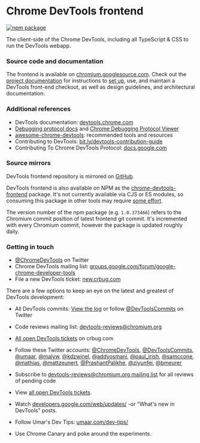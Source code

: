 # Chrome DevTools frontend

<!-- [START badges] -->

[![npm package](https://img.shields.io/npm/v/chrome-devtools-frontend.svg)](https://npmjs.org/package/chrome-devtools-frontend)

<!-- [END badges] -->

The client-side of the Chrome DevTools, including all TypeScript & CSS to run the DevTools webapp.

### Source code and documentation

The frontend is available on [chromium.googlesource.com](https://chromium.googlesource.com/devtools/devtools-frontend).
Check out the [project documentation](https://chromium.googlesource.com/devtools/devtools-frontend/+/main/docs/README.md)
for instructions to [set up](https://chromium.googlesource.com/devtools/devtools-frontend/+/main/docs/get_the_code.md), use, and
maintain a DevTools front-end checkout, as well as design guidelines, and architectural documentation.

### Additional references

- DevTools documentation: [devtools.chrome.com](https://devtools.chrome.com/)
- [Debugging protocol docs](https://developer.chrome.com/devtools/docs/debugger-protocol) and [Chrome Debugging Protocol Viewer](https://chromedevtools.github.io/debugger-protocol-viewer/)
- [awesome-chrome-devtools](https://github.com/paulirish/awesome-chrome-devtools): recommended tools and resources
- Contributing to DevTools: [bit.ly/devtools-contribution-guide](https://goo.gle/devtools-contribution-guide)
- Contributing To Chrome DevTools Protocol: [docs.google.com](https://goo.gle/devtools-contribution-guide-cdp)

### Source mirrors

DevTools frontend repository is mirrored on [GitHub](https://github.com/ChromeDevTools/devtools-frontend).

DevTools frontend is also available on NPM as the [chrome-devtools-frontend](https://www.npmjs.com/package/chrome-devtools-frontend) package. It's not currently available via CJS or ES modules, so consuming this package in other tools may require [some effort](https://github.com/paulirish/devtools-timeline-model/blob/master/index.js).

The version number of the npm package (e.g. `1.0.373466`) refers to the Chromium commit position of latest frontend git commit. It's incremented with every Chromium commit, however the package is updated roughly daily.

### Getting in touch

- [@ChromeDevTools] on Twitter
- Chrome DevTools mailing list: [groups.google.com/forum/google-chrome-developer-tools](https://groups.google.com/forum/#!forum/google-chrome-developer-tools)
- File a new DevTools ticket: [new.crbug.com](https://bugs.chromium.org/p/chromium/issues/entry?labels=OS-All,Type-Bug,Pri-2&components=Platform%3EDevTools)

There are a few options to keep an eye on the latest and greatest of DevTools development:

- All DevTools commits: [View the log] or follow [@DevToolsCommits] on Twitter
- Code reviews mailing list: [devtools-reviews@chromium.org]
- [All open DevTools tickets] on crbug.com
- Follow these Twitter accounts: [@ChromeDevTools](https://twitter.com/ChromeDevTools), [@DevToolsCommits](https://twitter.com/DevToolsCommits), [@umaar](https://twitter.com/umaar), [@malyw](https://twitter.com/malyw), [@kdzwinel](https://twitter.com/kdzwinel), [@addyosmani](https://twitter.com/addyosmani), [@paul_irish](https://twitter.com/paul_irish), [@samccone](https://twitter.com/samccone), [@mathias](https://twitter.com/ziyunfei), [@mattzeunert](https://twitter.com/mattzeunert), [@PrashantPalikhe](https://twitter.com/PrashantPalikhe), [@ziyunfei](https://twitter.com/ziyunfei), [@bmeurer](https://twitter.com/bmeurer)
- Subscribe to [devtools-reviews@chromium.org mailing list](https://groups.google.com/a/chromium.org/forum/#!forum/devtools-reviews) for all reviews of pending code
- View [all open DevTools tickets](https://goo.gl/UT9OeO).
- Watch [developers.google.com/web/updates/](https://developers.google.com/web/updates/) -or "What's new in DevTools" posts.
- Follow Umar's Dev Tips: [umaar.com/dev-tips/](https://umaar.com/dev-tips/)
- Use Chrome Canary and poke around the experiments.

  [devtools-reviews@chromium.org]: https://groups.google.com/a/chromium.org/forum/#!forum/devtools-reviews
  [View the log]: https://chromium.googlesource.com/devtools/devtools-frontend/+log/main
  [@ChromeDevTools]: http://twitter.com/ChromeDevTools
  [@DevToolsCommits]: http://twitter.com/DevToolsCommits
  [All open DevTools tickets]: https://bugs.chromium.org/p/chromium/issues/list?can=2&q=component%3APlatform%3EDevTools&sort=&groupby=&colspec=ID+Stars+Owner+Summary+Modified+Opened
  [test waterfall]: https://ci.chromium.org/p/devtools-frontend/g/main/console

